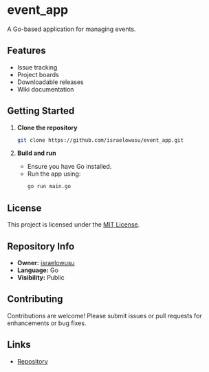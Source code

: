# event_app

A Go-based application for managing events.

## Features

- Issue tracking
- Project boards
- Downloadable releases
- Wiki documentation

## Getting Started

1. **Clone the repository**
   ```sh
   git clone https://github.com/israelowusu/event_app.git
   ```

2. **Build and run**
   - Ensure you have Go installed.
   - Run the app using:
     ```sh
     go run main.go
     ```

## License

This project is licensed under the [MIT License](LICENSE).

## Repository Info

- **Owner:** [israelowusu](https://github.com/israelowusu)
- **Language:** Go
- **Visibility:** Public

## Contributing

Contributions are welcome! Please submit issues or pull requests for enhancements or bug fixes.

## Links

- [Repository](https://github.com/israelowusu/event_app)
